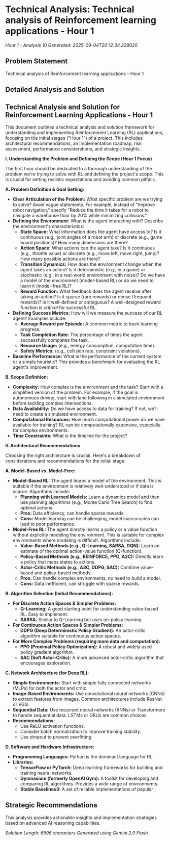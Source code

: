 # Technical Analysis: Technical analysis of Reinforcement learning applications - Hour 1
*Hour 1 - Analysis 10*
*Generated: 2025-09-04T20:12:34.228020*

## Problem Statement
Technical analysis of Reinforcement learning applications - Hour 1

## Detailed Analysis and Solution
## Technical Analysis and Solution for Reinforcement Learning Applications - Hour 1

This document outlines a technical analysis and solution framework for understanding and implementing Reinforcement Learning (RL) applications, focusing on the initial stages ("Hour 1") of a project.  This includes architectural recommendations, an implementation roadmap, risk assessment, performance considerations, and strategic insights.

**I. Understanding the Problem and Defining the Scope (Hour 1 Focus)**

The first hour should be dedicated to a thorough understanding of the problem we're trying to solve with RL and defining the project's scope.  This is crucial for setting realistic expectations and avoiding common pitfalls.

**A. Problem Definition & Goal Setting:**

*   **Clear Articulation of the Problem:**  What specific problem are we trying to solve?  Avoid vague statements.  For example, instead of "Improve robot navigation," specify "Reduce the time it takes for a robot to navigate a warehouse floor by 20% while minimizing collisions."
*   **Defining the Environment:**  What is the agent interacting with?  Describe the environment's characteristics:
    *   **State Space:**  What information does the agent have access to?  Is it continuous (e.g., joint angles of a robot arm) or discrete (e.g., game board positions)?  How many dimensions are there?
    *   **Action Space:**  What actions can the agent take?  Is it continuous (e.g., throttle value) or discrete (e.g., move left, move right, jump)?  How many possible actions are there?
    *   **Transition Dynamics:**  How does the environment change when the agent takes an action?  Is it deterministic (e.g., in a game) or stochastic (e.g., in a real-world environment with noise)?  Do we have a model of the environment (model-based RL) or do we need to learn it (model-free RL)?
    *   **Reward Function:**  What feedback does the agent receive after taking an action?  Is it sparse (rare rewards) or dense (frequent rewards)?  Is it well-defined or ambiguous?  A well-designed reward function is *critical* for successful RL.
*   **Defining Success Metrics:** How will we measure the success of our RL agent?  Examples include:
    *   **Average Reward per Episode:**  A common metric to track learning progress.
    *   **Task Completion Rate:**  The percentage of times the agent successfully completes the task.
    *   **Resource Usage:**  (e.g., energy consumption, computation time).
    *   **Safety Metrics:** (e.g., collision rate, constraint violations).
*   **Baseline Performance:**  What is the performance of the current system or a simple heuristic?  This provides a benchmark for evaluating the RL agent's improvement.

**B. Scope Definition:**

*   **Complexity:**  How complex is the environment and the task?  Start with a simplified version of the problem.  For example, if the goal is autonomous driving, start with lane following in a simulated environment before tackling complex intersections.
*   **Data Availability:**  Do we have access to data for training?  If not, we'll need to create a simulated environment.
*   **Computational Resources:**  How much computational power do we have available for training?  RL can be computationally expensive, especially for complex environments.
*   **Time Constraints:**  What is the timeline for the project?

**II. Architectural Recommendations**

Choosing the right architecture is crucial.  Here's a breakdown of considerations and recommendations for the initial stage:

**A. Model-Based vs. Model-Free:**

*   **Model-Based RL:**  The agent learns a model of the environment. This is suitable if the environment is relatively well-understood or if data is scarce.  Algorithms include:
    *   **Planning with Learned Models:**  Learn a dynamics model and then use planning algorithms (e.g., Monte Carlo Tree Search) to find optimal actions.
    *   **Pros:** Data efficiency, can handle sparse rewards.
    *   **Cons:** Model learning can be challenging, model inaccuracies can lead to poor performance.
*   **Model-Free RL:** The agent directly learns a policy or a value function without explicitly modeling the environment. This is suitable for complex environments where modeling is difficult.  Algorithms include:
    *   **Value-Based Methods (e.g., Q-Learning, SARSA, DQN):**  Learn an estimate of the optimal action-value function (Q-function).
    *   **Policy-Based Methods (e.g., REINFORCE, PPO, A2C):**  Directly learn a policy that maps states to actions.
    *   **Actor-Critic Methods (e.g., A3C, DDPG, SAC):**  Combine value-based and policy-based methods.
    *   **Pros:** Can handle complex environments, no need to build a model.
    *   **Cons:** Data inefficient, can struggle with sparse rewards.

**B. Algorithm Selection (Initial Recommendations):**

*   **For Discrete Action Spaces & Simpler Problems:**
    *   **Q-Learning:**  A good starting point for understanding value-based RL.  Easy to implement.
    *   **SARSA:**  Similar to Q-Learning but uses on-policy learning.
*   **For Continuous Action Spaces & Simpler Problems:**
    *   **DDPG (Deep Deterministic Policy Gradient):**  An actor-critic algorithm suitable for continuous action spaces.
*   **For More Complex Problems (requiring more data and computation):**
    *   **PPO (Proximal Policy Optimization):**  A robust and widely used policy gradient algorithm.
    *   **SAC (Soft Actor-Critic):**  A more advanced actor-critic algorithm that encourages exploration.

**C. Network Architecture (for Deep RL):**

*   **Simple Environments:**  Start with simple fully connected networks (MLPs) for both the actor and critic.
*   **Image-Based Environments:**  Use convolutional neural networks (CNNs) to extract features from images.  Common architectures include ResNet or VGG.
*   **Sequential Data:**  Use recurrent neural networks (RNNs) or Transformers to handle sequential data.  LSTMs or GRUs are common choices.
*   **Recommendations:**
    *   Use ReLU activation functions.
    *   Consider batch normalization to improve training stability.
    *   Use dropout to prevent overfitting.

**D. Software and Hardware Infrastructure:**

*   **Programming Languages:** Python is the dominant language for RL.
*   **Libraries:**
    *   **TensorFlow or PyTorch:** Deep learning frameworks for building and training neural networks.
    *   **Gymnasium (formerly OpenAI Gym):**  A toolkit for developing and comparing RL algorithms.  Provides a wide range of environments.
    *   **Stable Baselines3:**  A set of reliable implementations of popular

## Strategic Recommendations
This analysis provides actionable insights and implementation strategies
based on advanced AI reasoning capabilities.

*Solution Length: 6596 characters*
*Generated using Gemini 2.0 Flash*
